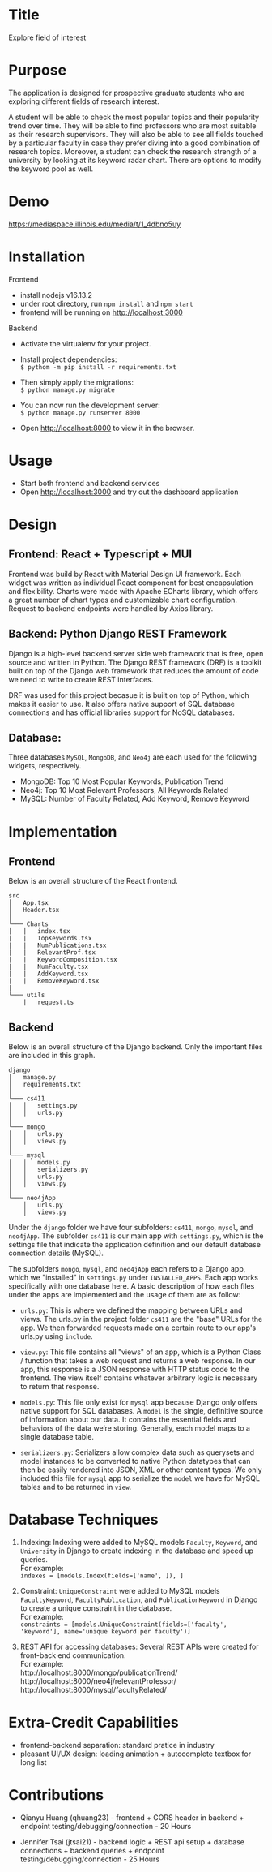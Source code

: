 # Title
Explore field of interest

# Purpose
The application is designed for prospective graduate students who are exploring different fields of research interest.

A student will be able to check the most popular topics and their popularity trend over time. They will be able to find professors who are most suitable as their research supervisors. They will also be able to see all fields touched by a particular faculty in case they prefer diving into a good combination of research topics. Moreover, a student can check the research strength of a university by looking at its keyword radar chart. There are options to modify the keyword pool as well.

# Demo

https://mediaspace.illinois.edu/media/t/1_4dbno5uy

# Installation
Frontend
- install nodejs v16.13.2
- under root directory, run `npm install` and `npm start`
- frontend will be running on [http://localhost:3000](http://localhost:3000)

Backend
- Activate the virtualenv for your project.
- Install project dependencies:\
`$ pythom -m pip install -r requirements.txt`

- Then simply apply the migrations:\
`$ python manage.py migrate`

- You can now run the development server:\
`$ python manage.py runserver 8000`

- Open [http://localhost:8000](http://localhost:8000) to view it in the browser.

# Usage
- Start both frontend and backend services
- Open [http://localhost:3000](http://localhost:3000) and try out the dashboard application 

# Design

## Frontend: React + Typescript + MUI

Frontend was build by React with Material Design UI framework. Each widget was written as individual React component for best encapsulation and flexibility. Charts were made with Apache ECharts library, which offers a great number of chart types and customizable chart configuration. Request to backend endpoints were handled by Axios library.

## Backend: Python Django REST Framework

Django is a high-level backend server side web framework that is free, open source and written in Python. The Django REST framework (DRF) is a toolkit built on top of the Django web framework that reduces the amount of code we need to write to create REST interfaces. 

DRF was used for this project becasue it is built on top of Python, which makes it easier to use. It also offers native support of SQL database connections and has official libraries support for NoSQL databases.

## Database: 

Three databases `MySQL`, `MongoDB`, and `Neo4j` are each used for the following widgets, respectively.

- MongoDB: Top 10 Most Popular Keywords, Publication Trend
- Neo4j: Top 10 Most Relevant Professors, All Keywords Related
- MySQL: Number of Faculty Related, Add Keyword, Remove Keyword


# Implementation

## Frontend
Below is an overall structure of the React frontend.
```
src
│   App.tsx
│   Header.tsx    
│
└─── Charts
|   |   index.tsx
|   |   TopKeywords.tsx
|   |   NumPublications.tsx
|   |   RelevantProf.tsx
|   |   KeywordComposition.tsx
|   |   NumFaculty.tsx
|   |   AddKeyword.tsx
|   |   RemoveKeyword.tsx
|
└─── utils
    |   request.ts
```
## Backend

Below is an overall structure of the Django backend. Only the important files are included in this graph.
```
django
│   manage.py
│   requirements.txt    
│
└─── cs411
│   │   settings.py
│   │   urls.py
│   
└─── mongo
│   │   urls.py
│   │   views.py
│   
└─── mysql
│   │   models.py
│   │   serializers.py
│   │   urls.py
│   │   views.py
│
└─── neo4jApp
    │   urls.py
    │   views.py
```

Under the `django` folder we have four subfolders: `cs411`, `mongo`, `mysql`, and `neo4jApp`. The subfolder `cs411` is our main app with `settings.py`, which is the settings file that indicate the application definition and our default database connection details (MySQL).

The subfolders `mongo`, `mysql`, and `neo4jApp` each refers to a Django app, which we "installed" in `settings.py` under `INSTALLED_APPS`. Each app works specifically with one database here. A basic description of how each files under the apps are implemented and the usage of them are as follow:

- `urls.py`: This is where we defined the mapping between URLs and views. The urls.py in the project folder `cs411` are the "base" URLs for the app. We then forwarded requests made on a certain route to our app's urls.py using `include`. 

- `view.py`: This file contains all "views" of an app, which is a Python Class / function that takes a web request and returns a web response. In our app, this response is a JSON response with HTTP status code to the frontend. The view itself contains whatever arbitrary logic is necessary to return that response.

- `models.py`: This file only exist for `mysql` app because Django only offers native support for SQL databases. A `model` is the single, definitive source of information about our data. It contains the essential fields and behaviors of the data we’re storing. Generally, each model maps to a single database table.

- `serializers.py`: Serializers allow complex data such as querysets and model instances to be converted to native Python datatypes that can then be easily rendered into JSON, XML or other content types. We only included this file for `mysql` app to serialize the `model` we have for MySQL tables and to be returned in `view`.

# Database Techniques

1. Indexing: Indexing were added to MySQL models `Faculty`, `Keyword`, and `University` in Django to create indexing in the database and speed up queries.\
For example: \
`indexes = [models.Index(fields=['name', ]), ]`

2. Constraint: `UniqueConstraint` were added to MySQL models `FacultyKeyword`, `FacultyPublication`, and `PublicationKeyword` in Django to create a unique constraint in the database.\
For example:\
`constraints = [models.UniqueConstraint(fields=['faculty', 'keyword'], name='unique keyword per faculty')]`

3. REST API for accessing databases: Several REST APIs were created for front-back end communication.\
For example:\
http://localhost:8000/mongo/publicationTrend/ \
http://localhost:8000/neo4j/relevantProfessor/ \
http://localhost:8000/mysql/facultyRelated/

# Extra-Credit Capabilities
- frontend-backend separation: standard pratice in industry
- pleasant UI/UX design: loading animation + autocomplete textbox for long list

# Contributions
- Qianyu Huang (qhuang23) - frontend + CORS header in backend + endpoint testing/debugging/connection - 20 Hours

- Jennifer Tsai (jtsai21) - backend logic + REST api setup + database connections + backend queries + endpoint testing/debugging/connection - 25 Hours